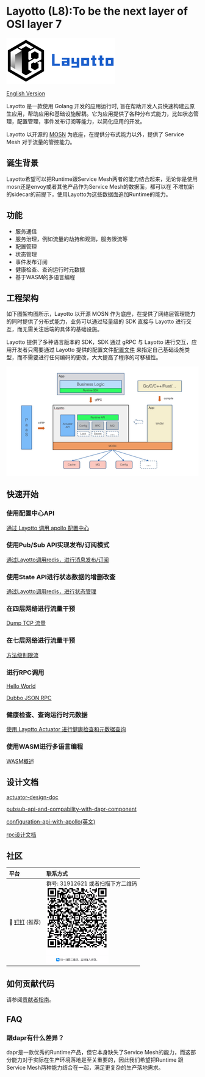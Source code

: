 # Layotto (L8):To be the next layer of OSI layer 7

<img src="/img/logo/grey2-1.svg" height="120px">

[English Version](README.md)

Layotto 是一款使用 Golang 开发的应用运行时, 旨在帮助开发人员快速构建云原生应用，帮助应用和基础设施解耦。它为应用提供了各种分布式能力，比如状态管理，配置管理，事件发布订阅等能力，以简化应用的开发。

Layotto 以开源的 [MOSN](https://github.com/mosn/mosn) 为底座，在提供分布式能力以外，提供了 Service Mesh 对于流量的管控能力。

## 诞生背景

Layotto希望可以把Runtime跟Service Mesh两者的能力结合起来，无论你是使用mosn还是envoy或者其他产品作为Service Mesh的数据面，都可以在
不增加新的sidecar的前提下，使用Layotto为这些数据面追加Runtime的能力。

## 功能

- 服务通信 
- 服务治理，例如流量的劫持和观测，服务限流等
- 配置管理
- 状态管理
- 事件发布订阅
- 健康检查、查询运行时元数据
- 基于WASM的多语言编程

## 工程架构

如下图架构图所示，Layotto 以开源 MOSN 作为底座，在提供了网络层管理能力的同时提供了分布式能力，业务可以通过轻量级的 SDK 直接与 Layotto 进行交互，而无需关注后端的具体的基础设施。

Layotto 提供了多种语言版本的 SDK，SDK 通过 gRPC 与 Layotto 进行交互，应用开发者只需要通过 Layotto 提供的配置文件[配置文件](./configs/runtime_config.json)
来指定自己基础设施类型，而不需要进行任何编码的更改，大大提高了程序的可移植性。

![系统架构图](img/runtime-architecture.png)

## 快速开始

### 使用配置中心API

[通过 Layotto 调用 apollo 配置中心](docs/zh/start/configuration/start-apollo.md)

### 使用Pub/Sub API实现发布/订阅模式

[通过Layotto调用redis，进行消息发布/订阅](docs/zh/start/pubsub/start.md)

### 使用State API进行状态数据的增删改查

[通过Layotto调用redis，进行状态管理](docs/zh/start/state/start.md)

### 在四层网络进行流量干预

[Dump TCP 流量](docs/zh/start/network_filter/tcpcopy.md)

### 在七层网络进行流量干预

[方法级别限流](docs/zh/start/stream_filter/flow_control.md)

### 进行RPC调用

[Hello World](docs/zh/start/rpc/helloworld.md)

[Dubbo JSON RPC](docs/zh/start/rpc/dubbo_json_rpc.md)

### 健康检查、查询运行时元数据

[使用 Layotto Actuator 进行健康检查和元数据查询](docs/zh/start/actuator/start.md)

### 使用WASM进行多语言编程

[WASM概述](docs/zh/start/wasm/start.md)

## 设计文档

[actuator-design-doc](docs/zh/design/actuator/actuator-design-doc.md)

[pubsub-api-and-compability-with-dapr-component](docs/zh/design/pubsub/pubsub-api-and-compability-with-dapr-component.md)

[configuration-api-with-apollo(英文)](docs/en/design/configuration/configuration-api-with-apollo.md)

[rpc设计文档](docs/zh/design/rpc/rpc设计文档.md)

## 社区

| 平台  | 联系方式        |
|:----------|:------------|
| 💬 [钉钉](https://www.dingtalk.com/zh) (推荐) | 群号: 31912621 或者扫描下方二维码 <br> <img src="/img/ding-talk-group-1.png" height="200px">

[comment]: <> (| 💬 [微信]&#40;https://www.wechat.com/&#41;  | 扫描下方二维码添加好友，她会邀请您加入微信群 <br> <img src="/img/wechat-group.jpg" height="200px">)

## 如何贡献代码

请参阅[贡献者指南](CONTRIBUTING_ZH.md)。

## FAQ

### 跟dapr有什么差异？

dapr是一款优秀的Runtime产品，但它本身缺失了Service Mesh的能力，而这部分能力对于实际在生产环境落地是至关重要的，因此我们希望把Runtime
跟Service Mesh两种能力结合在一起，满足更复杂的生产落地需求。
